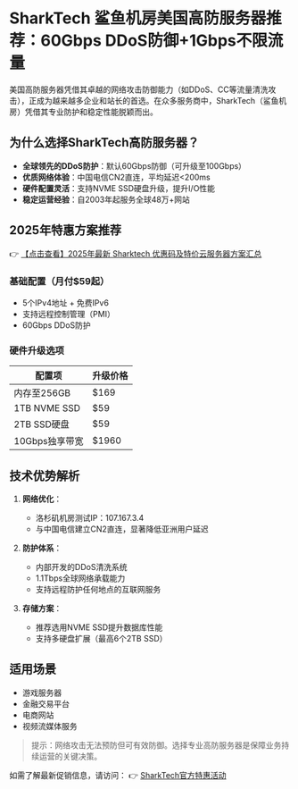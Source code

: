 # SharkTech 鲨鱼机房美国高防服务器推荐：60Gbps DDoS防御+1Gbps不限流量

美国高防服务器凭借其卓越的网络攻击防御能力（如DDoS、CC等流量清洗攻击），正成为越来越多企业和站长的首选。在众多服务商中，SharkTech（鲨鱼机房）凭借其专业防护和稳定性能脱颖而出。

## 为什么选择SharkTech高防服务器？

- **全球领先的DDoS防护**：默认60Gbps防御（可升级至100Gbps）
- **优质网络体验**：中国电信CN2直连，平均延迟<200ms
- **硬件配置灵活**：支持NVME SSD硬盘升级，提升I/O性能
- **稳定运营经验**：自2003年起服务全球48万+网站

## 2025年特惠方案推荐

👉 [【点击查看】2025年最新 Sharktech 优惠码及特价云服务器方案汇总](https://bit.ly/Sharktech)

### 基础配置（月付$59起）
- 5个IPv4地址 + 免费IPv6
- 支持远程控制管理（PMI）
- 60Gbps DDoS防护

### 硬件升级选项
| 配置项          | 升级价格  |
|-----------------|----------|
| 内存至256GB     | $169     |
| 1TB NVME SSD    | $59      |
| 2TB SSD硬盘     | $59      |
| 10Gbps独享带宽  | $1960    |

## 技术优势解析

1. **网络优化**：
   - 洛杉矶机房测试IP：107.167.3.4
   - 与中国电信建立CN2直连，显著降低亚洲用户延迟

2. **防护体系**：
   - 内部开发的DDoS清洗系统
   - 1.1Tbps全球网络承载能力
   - 支持远程防护任何地点的互联网服务

3. **存储方案**：
   - 推荐选用NVME SSD提升数据库性能
   - 支持多硬盘扩展（最高6个2TB SSD）

## 适用场景

- 游戏服务器
- 金融交易平台
- 电商网站
- 视频流媒体服务

> 提示：网络攻击无法预防但可有效防御。选择专业高防服务器是保障业务持续运营的关键决策。

如需了解最新促销信息，请访问：
👉 [SharkTech官方特惠活动](https://bit.ly/Sharktech)